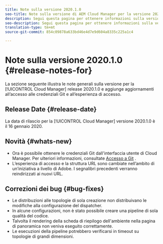 ```yaml
---
title: Note sulla versione 2020.1.0
seo-title: Note sulla versione di AEM Cloud Manager per la versione 2020.1.0
description: Segui questa pagina per ottenere informazioni sulla versione 2020.1.0 di Cloud Manager
seo-description: Segui questa pagina per ottenere informazioni sulla versione 2020.1.0 di AEM Cloud Manager
translation-type: tm+mt
source-git-commit: 854c09878a633bd46e4d7e9d604a8335c225a1c4

---
```


# Note sulla versione 2020.1.0 {#release-notes-for}

La sezione seguente illustra le note generali sulla versione per la [!UICONTROL Cloud Manager] release 2020.1.0 e aggiunge aggiornamenti all’accesso alle credenziali Git e all’esperienza di accesso.

## Release Date {#release-date}

La data di rilascio per la [!UICONTROL Cloud Manager] versione 2020.1.0 è il 16 gennaio 2020.

## Novità {#whats-new}

* Ora è possibile ottenere le credenziali Git dall&#39;interfaccia utente di Cloud Manager. Per ulteriori informazioni, consultate [Accesso a Git](/help/using/accessing-git.md) .
* L’esperienza di accesso e la struttura URL sono cambiate nell’ambito di un’iniziativa a livello di Adobe. I segnalibri precedenti verranno reindirizzati ai nuovi URL.


## Correzioni dei bug {#bug-fixes}

* Le distribuzioni alle topologie di sola creazione non distribuivano le modifiche alla configurazione del dispatcher.
* In alcune configurazioni, non è stato possibile creare una pipeline di sola qualità del codice.
* Talvolta il rendering della scheda di riepilogo dell&#39;ambiente nella pagina di panoramica non veniva eseguito correttamente.
* Le esecuzioni della pipeline potrebbero verificarsi in timeout su topologie di grandi dimensioni.
